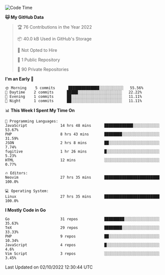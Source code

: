 
<!--START_SECTION:waka-->
![Code Time](http://img.shields.io/badge/Code%20Time-2%2C626%20hrs%2036%20mins-blue)

**🐱 My GitHub Data** 

> 🏆 76 Contributions in the Year 2022
 > 
> 📦 40.0 kB Used in GitHub's Storage 
 > 
> 🚫 Not Opted to Hire
 > 
> 📜 1 Public Repository 
 > 
> 🔑 90 Private Repositories  
 > 
**I'm an Early 🐤** 

```text
🌞 Morning    5 commits      ██████████████░░░░░░░░░░░   55.56% 
🌆 Daytime    2 commits      █████░░░░░░░░░░░░░░░░░░░░   22.22% 
🌃 Evening    1 commits      ██░░░░░░░░░░░░░░░░░░░░░░░   11.11% 
🌙 Night      1 commits      ██░░░░░░░░░░░░░░░░░░░░░░░   11.11%

```


📊 **This Week I Spent My Time On** 

```text
💬 Programming Languages: 
JavaScript               14 hrs 48 mins      █████████████░░░░░░░░░░░░   53.67% 
PHP                      8 hrs 43 mins       ████████░░░░░░░░░░░░░░░░░   31.59% 
JSON                     2 hrs 8 mins        ██░░░░░░░░░░░░░░░░░░░░░░░   7.74% 
fugitive                 1 hr 26 mins        █░░░░░░░░░░░░░░░░░░░░░░░░   5.23% 
HTML                     12 mins             ░░░░░░░░░░░░░░░░░░░░░░░░░   0.77%

🔥 Editors: 
Neovim                   27 hrs 35 mins      █████████████████████████   100.0%

💻 Operating System: 
Linux                    27 hrs 35 mins      █████████████████████████   100.0%

```

**I Mostly Code in Go** 

```text
Go                       31 repos            █████████░░░░░░░░░░░░░░░░   35.63% 
TeX                      29 repos            ████████░░░░░░░░░░░░░░░░░   33.33% 
PHP                      9 repos             ██░░░░░░░░░░░░░░░░░░░░░░░   10.34% 
JavaScript               4 repos             █░░░░░░░░░░░░░░░░░░░░░░░░   4.6% 
Vim Script               3 repos             ░░░░░░░░░░░░░░░░░░░░░░░░░   3.45%

```



 Last Updated on 02/10/2022 12:30:44 UTC
<!--END_SECTION:waka-->
